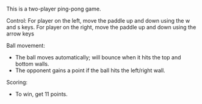 This is a two-player ping-pong game. 

Control:
For player on the left, move the paddle up and down using the w and s keys.
For player on the right, move the paddle up and down using the arrow keys

Ball movement:
- The ball moves automatically; will bounce when it hits the top and bottom walls.
- The opponent gains a point if the ball hits the left/right wall. 

Scoring:
- To win, get 11 points. 